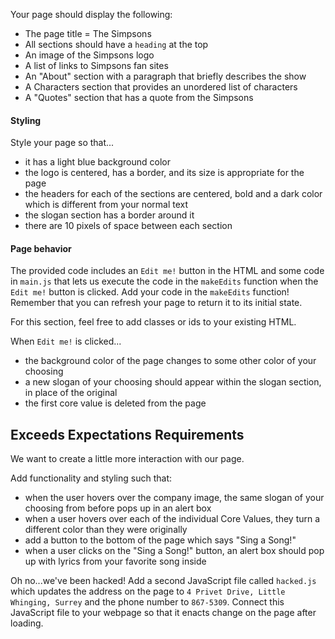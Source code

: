 

Your page should display the following:

- The page title = The Simpsons
- All sections should have a `heading` at the top
- An image of the Simpsons logo
- A list of links to Simpsons fan sites
- An "About" section with a paragraph that briefly describes the show
- A Characters section that provides an unordered list of characters
- A "Quotes" section that has a quote from the Simpsons

#### Styling

Style your page so that...

- it has a light blue background color
- the logo is centered, has a border, and its size is appropriate for the page
- the headers for each of the sections are centered, bold and a dark color which is different from your normal text
- the slogan section has a border around it
- there are 10 pixels of space between each section

#### Page behavior

The provided code includes an `Edit me!` button in the HTML and some code in `main.js` that lets us execute the code in the `makeEdits` function when the `Edit me!` button is clicked. Add your code in the `makeEdits` function! Remember that you can refresh your page to return it to its initial state.

For this section, feel free to add classes or ids to your existing HTML.

When `Edit me!` is clicked...

- the background color of the page changes to some other color of your choosing
- a new slogan of your choosing should appear within the slogan section, in place of the original
- the first core value is deleted from the page

## Exceeds Expectations Requirements

We want to create a little more interaction with our page.

Add functionality and styling such that:

- when the user hovers over the company image, the same slogan of your choosing from before pops up in an alert box
- when a user hovers over each of the individual Core Values, they turn a different color than they were originally
- add a button to the bottom of the page which says "Sing a Song!"
- when a user clicks on the "Sing a Song!" button, an alert box should pop up with lyrics from your favorite song inside

Oh no...we've been hacked! Add a second JavaScript file called `hacked.js` which updates the address on the page to `4 Privet Drive, Little Whinging, Surrey` and the phone number to `867-5309`. Connect this JavaScript file to your webpage so that it enacts change on the page after loading.

[example]: https://s3.amazonaws.com/horizon-production/images/challenge/launch-sc-space-industries-inc-js/example-company-page.png
